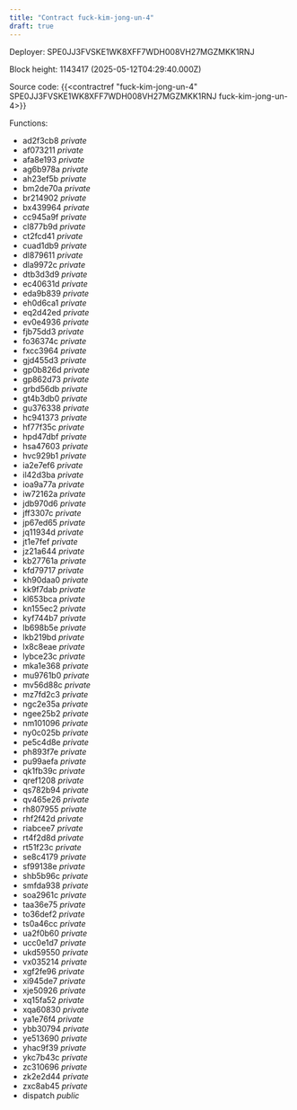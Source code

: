 ```yaml
---
title: "Contract fuck-kim-jong-un-4"
draft: true
---
```

Deployer: SPE0JJ3FVSKE1WK8XFF7WDH008VH27MGZMKK1RNJ


 



Block height: 1143417 (2025-05-12T04:29:40.000Z)

Source code: {{<contractref "fuck-kim-jong-un-4" SPE0JJ3FVSKE1WK8XFF7WDH008VH27MGZMKK1RNJ fuck-kim-jong-un-4>}}

Functions:

* ad2f3cb8 _private_
* af073211 _private_
* afa8e193 _private_
* ag6b978a _private_
* ah23ef5b _private_
* bm2de70a _private_
* br214902 _private_
* bx439964 _private_
* cc945a9f _private_
* cl877b9d _private_
* ct2fcd41 _private_
* cuad1db9 _private_
* dl879611 _private_
* dla9972c _private_
* dtb3d3d9 _private_
* ec40631d _private_
* eda9b839 _private_
* eh0d6ca1 _private_
* eq2d42ed _private_
* ev0e4936 _private_
* fjb75dd3 _private_
* fo36374c _private_
* fxcc3964 _private_
* gjd455d3 _private_
* gp0b826d _private_
* gp862d73 _private_
* grbd56db _private_
* gt4b3db0 _private_
* gu376338 _private_
* hc941373 _private_
* hf77f35c _private_
* hpd47dbf _private_
* hsa47603 _private_
* hvc929b1 _private_
* ia2e7ef6 _private_
* il42d3ba _private_
* ioa9a77a _private_
* iw72162a _private_
* jdb970d6 _private_
* jff3307c _private_
* jp67ed65 _private_
* jq11934d _private_
* jt1e7fef _private_
* jz21a644 _private_
* kb27761a _private_
* kfd79717 _private_
* kh90daa0 _private_
* kk9f7dab _private_
* kl653bca _private_
* kn155ec2 _private_
* kyf744b7 _private_
* lb698b5e _private_
* lkb219bd _private_
* lx8c8eae _private_
* lybce23c _private_
* mka1e368 _private_
* mu9761b0 _private_
* mv56d88c _private_
* mz7fd2c3 _private_
* ngc2e35a _private_
* ngee25b2 _private_
* nm101096 _private_
* ny0c025b _private_
* pe5c4d8e _private_
* ph893f7e _private_
* pu99aefa _private_
* qk1fb39c _private_
* qref1208 _private_
* qs782b94 _private_
* qv465e26 _private_
* rh807955 _private_
* rhf2f42d _private_
* riabcee7 _private_
* rt4f2d8d _private_
* rt51f23c _private_
* se8c4179 _private_
* sf99138e _private_
* shb5b96c _private_
* smfda938 _private_
* soa2961c _private_
* taa36e75 _private_
* to36def2 _private_
* ts0a46cc _private_
* ua2f0b60 _private_
* ucc0e1d7 _private_
* ukd59550 _private_
* vx035214 _private_
* xgf2fe96 _private_
* xi945de7 _private_
* xje50926 _private_
* xq15fa52 _private_
* xqa60830 _private_
* ya1e76f4 _private_
* ybb30794 _private_
* ye513690 _private_
* yhac9f39 _private_
* ykc7b43c _private_
* zc310696 _private_
* zk2e2d44 _private_
* zxc8ab45 _private_
* dispatch _public_
